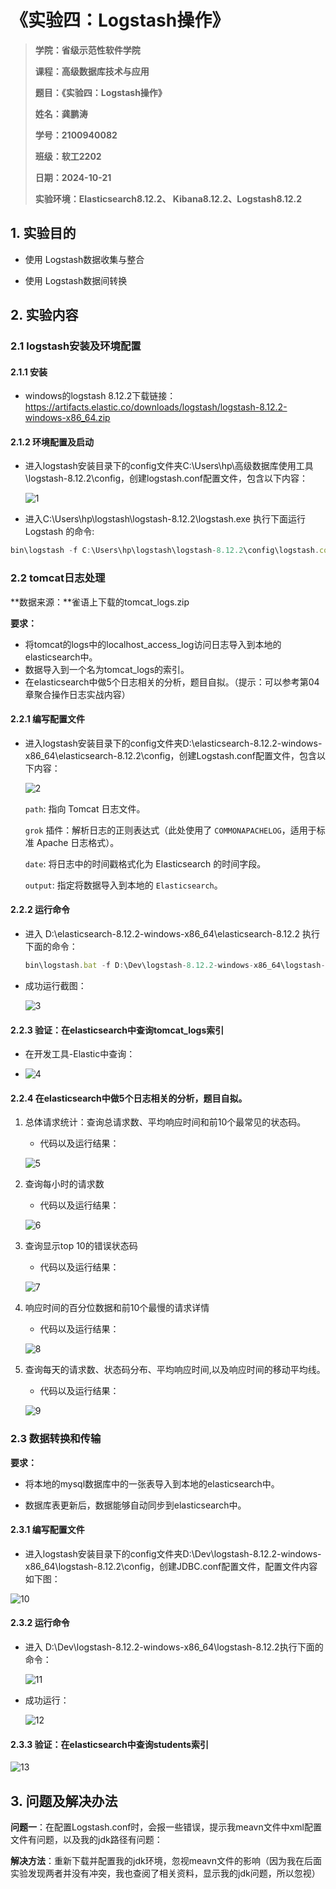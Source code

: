 # 《实验四：Logstash操作》

> **学院：省级示范性软件学院**
>
> **课程：高级数据库技术与应用**
>
> **题目：《实验四：Logstash操作》**
>
> **姓名：龚鹏涛**
>
> **学号：2100940082**
>
> **班级：软工2202**
>
> **日期：2024-10-21**
>
> **实验环境：Elasticsearch8.12.2、 Kibana8.12.2、Logstash8.12.2**

## 1. 实验目的

- 使用 Logstash数据收集与整合

- 使用 Logstash数据间转换

## 2. 实验内容

### 2.1 logstash安装及环境配置

#### 2.1.1 安装

- windows的logstash 8.12.2下载链接：https://artifacts.elastic.co/downloads/logstash/logstash-8.12.2-windows-x86_64.zip

#### 2.1.2 环境配置及启动

- 进入logstash安装目录下的config文件夹C:\Users\hp\高级数据库使用工具\logstash-8.12.2\config，创建logstash.conf配置文件，包含以下内容：

  ![1](img/1.png)
  
  
  
- 进入C:\Users\hp\logstash\logstash-8.12.2\logstash.exe 执行下面运行 Logstash 的命令:

``` jsx
bin\logstash -f C:\Users\hp\logstash\logstash-8.12.2\config\logstash.conf
```



### 2.2 tomcat日志处理

**数据来源：**雀语上下载的tomcat_logs.zip

**要求：**

- 将tomcat的logs中的localhost_access_log访问日志导入到本地的elasticsearch中。
- 数据导入到一个名为tomcat_logs的索引。
- 在elasticsearch中做5个日志相关的分析，题目自拟。（提示：可以参考第04章聚合操作日志实战内容）

#### 2.2.1 编写配置文件

- 进入logstash安装目录下的config文件夹D:\elasticsearch-8.12.2-windows-x86_64\elasticsearch-8.12.2\config，创建Logstash.conf配置文件，包含以下内容：

  ![2](img/2.png)
  
  `path`: 指向 Tomcat 日志文件。
  
  `grok` 插件：解析日志的正则表达式（此处使用了 `COMMONAPACHELOG`，适用于标准 Apache 日志格式）。
  
  `date`: 将日志中的时间戳格式化为 Elasticsearch 的时间字段。
  
  `output`: 指定将数据导入到本地的 `Elasticsearch`。

#### 2.2.2 运行命令

- 进入 D:\elasticsearch-8.12.2-windows-x86_64\elasticsearch-8.12.2 执行下面的命令：

  ```jsx
  bin\logstash.bat -f D:\Dev\logstash-8.12.2-windows-x86_64\logstash-8.12.2\config\logstash.conf
  ```

- 成功运行截图：

  ![3](img/3.png)

#### 2.2.3 验证：在elasticsearch中查询tomcat_logs索引

- 在开发工具-Elastic中查询：

- ![4](img/4.png)

  

#### 2.2.4 在elasticsearch中做5个日志相关的分析，题目自拟。

1. 总体请求统计：查询总请求数、平均响应时间和前10个最常见的状态码。

   - 代码以及运行结果：

   ![5](img/5.png)
   
2. 查询每小时的请求数

   - 代码以及运行结果：

   ![6](img/6.png)
   
   
   
3. 查询显示top 10的错误状态码

   - 代码以及运行结果：

   ![7](img/7.png)
   
   
   
4. 响应时间的百分位数据和前10个最慢的请求详情

   - 代码以及运行结果：

   ![8](img/8.png)
   
   
   
5. 查询每天的请求数、状态码分布、平均响应时间,以及响应时间的移动平均线。

   - 代码以及运行结果：

   ![9](img/9.png)
   
   
   
   

### 2.3 数据转换和传输

**要求：**

- 将本地的mysql数据库中的一张表导入到本地的elasticsearch中。

- 数据库表更新后，数据能够自动同步到elasticsearch中。

#### 2.3.1 编写配置文件

- 进入logstash安装目录下的config文件夹D:\Dev\logstash-8.12.2-windows-x86_64\logstash-8.12.2\config，创建JDBC.conf配置文件，配置文件内容如下图：

![10](img/10.png)

#### 2.3.2 运行命令

- 进入 D:\Dev\logstash-8.12.2-windows-x86_64\logstash-8.12.2执行下面的命令：

  ![11](img/11.png)
  
- 成功运行：

  ![12](img/12.png)

#### 2.3.3 验证：在elasticsearch中查询students索引

![13](img/13.png)





## 3. 问题及解决办法

**问题一**：在配置Logstash.conf时，会报一些错误，提示我meavn文件中xml配置文件有问题，以及我的jdk路径有问题：

**解决方法**：重新下载并配置我的jdk环境，忽视meavn文件的影响（因为我在后面实验发现两者并没有冲突，我也查阅了相关资料，显示我的jdk问题，所以忽视）